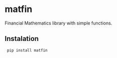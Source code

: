 # matfin
Financial Mathematics library with simple functions.

## Instalation
 ``` pip install matfin```
